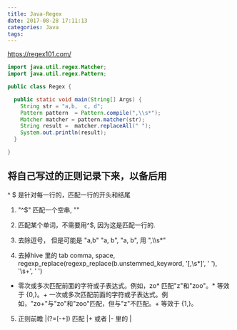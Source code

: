 ```yaml
---
title: Java-Regex
date: 2017-08-28 17:11:13
categories: Java
tags:
---
```

https://regex101.com/

```java
import java.util.regex.Matcher;
import java.util.regex.Pattern;

public class Regex {

  public static void main(String[] Args) {
    String str = "a,b,  c, d";
    Pattern pattern  = Pattern.compile(",\\s*");
    Matcher matcher = pattern.matcher(str);
    String result =  matcher.replaceAll(" ");
    System.out.println(result);
  }

}
```


## 将自己写过的正则记录下来，以备后用
^ $ 是针对每一行的，匹配一行的开头和结尾

1. "^$" 匹配一个空串, ""

2. 匹配某个单词，不需要用^$, 因为这是匹配一行的.

3. 去除逗号， 但是可能是 "a,b"  "a, b", "a,  b", 用 ",\\\s*"

4. 去掉hive 里的 tab comma, space, regexp_replace(regexp_replace(b.unstemmed_keyword, '[,\\s*]', ' '), '\\s+', ' ')
* 零次或多次匹配前面的字符或子表达式。例如，zo* 匹配"z"和"zoo"。* 等效于 {0,}。+ 一次或多次匹配前面的字符或子表达式。例如，"zo+"与"zo"和"zoo"匹配，但与"z"不匹配。+ 等效于 {1,}。

5. 正则前瞻
\|(?=[-+]) 匹配 |+ 或者 |- 里的 |

